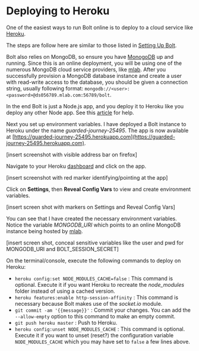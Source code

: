 # Deploying to Heroku

One of the easiest ways to run Bolt online is to deploy to a cloud service like [Heroku](https://www.heroku.com).

The steps are follow here are similar to those listed in [Setting Up Bolt](/setting-up-bolt.md).

Bolt also relies on MongoDB, so ensure you have [MonogoDB](https://www.mongodb.com/) up and running. Since this is an online deployment, you will be using one of the numerous MongoDB cloud service providers, like [mlab](https://mlab.com). After you successfully provision a MongoDB database instance and create a user with read-write access to the database, you should be given a connection string, usually following format: `mongodb://<user>:<password>@ds056789.mlab.com:56789/bolt`.

In the end Bolt is just a Node.js app, and you deploy it to Heroku like you deploy any other Node app. See this [article](https://devcenter.heroku.com/articles/deploying-nodejs) for help.

Next you set up environment variables. I have deployed a Bolt instance to Heroku under the name _guarded-journey-25495_. The app is now available at [https://guarded-journey-25495.herokuapp.com](https://guarded-journey-25495.herokuapp.com).

\[insert screenshot with visible address bar on firefox\]

Navigate to your Heroku [dashboard](https://dashboard.heroku.com/) and click on the app.

\[insert screenshot with red marker identifying/pointing at the app\]

Click on **Settings**, then **Reveal Config Vars** to view and create environment variables.

\[insert screen shot with markers on Settings and Reveal Config Vars\]

You can see that I have created the necessary environment variables. Notice the variable _MONGODB\_URI_ which points to an online MongoDB instance being hosted by [mlab](https://mlab.com).

\[insert screen shot, conceal sensitive variables like the user and pwd for MONGODB_URI and BOLT_SESSION\_SECRET\]

On the terminal/console, execute the following commands to deploy on Heroku:

* `heroku config:set NODE_MODULES_CACHE=false` :  This command is optional. Execute it if you want Heroku to recreate the _node\_modules_ folder instead of using a cached version.
* `heroku features:enable http-session-affinity` : This command is necessary because Bolt makes use of the _socket.io_ module.
* `git commit -am '{{message}}'` : Commit your changes. You can add the `--allow-empty` option to this command to make an empty commit.
* `git push heroku master` : Push to Heroku.
* `heroku config:unset NODE_MODULES_CACHE` : This command is optional. Execute it if you want  to unset \(reset?\) the configuration variable `NODE_MODULES_CACHE` which you may have set to `false` a few lines above.



